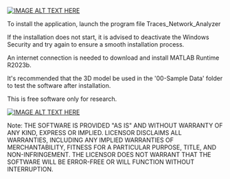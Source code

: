 [![IMAGE ALT TEXT HERE](https://img.youtube.com/vi/RjuBh4FURRk/0.jpg)](https://www.youtube.com/RjuBh4FURRk)

To install the application, launch the program file Traces_Network_Analyzer

If the installation does not start, it is advised to deactivate the Windows Security and try again to ensure a smooth installation process.

An internet connection is needed to download and install MATLAB Runtime R2023b.

It's recommended that the 3D model be used in the '00-Sample Data' folder to test the software after installation.

This is free software only for research.

[![IMAGE ALT TEXT HERE](https://img.youtube.com/vi/XRkE-mlQSX4/0.jpg)](https://www.youtube.com/XRkE-mlQSX4)

Note:
THE SOFTWARE IS PROVIDED "AS IS" AND WITHOUT WARRANTY OF ANY KIND, EXPRESS OR IMPLIED. LICENSOR DISCLAIMS ALL WARRANTIES, INCLUDING ANY IMPLIED WARRANTIES OF MERCHANTABILITY, FITNESS FOR A PARTICULAR PURPOSE, TITLE, AND NON-INFRINGEMENT. THE LICENSOR DOES NOT WARRANT THAT THE SOFTWARE WILL BE ERROR-FREE OR WILL FUNCTION WITHOUT INTERRUPTION.
